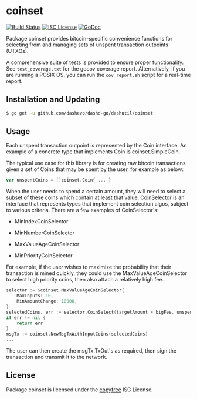 coinset
=======

[![Build Status](http://img.shields.io/travis/dashevo/dashd-go/dashutil.svg)](https://travis-ci.org/dashevo/dashd-go/dashutil)
[![ISC License](http://img.shields.io/badge/license-ISC-blue.svg)](http://copyfree.org)
[![GoDoc](http://img.shields.io/badge/godoc-reference-blue.svg)](http://godoc.org/github.com/dashevo/dashd-go/dashutil/coinset)

Package coinset provides bitcoin-specific convenience functions for selecting from and managing sets of unspent
transaction outpoints (UTXOs).

A comprehensive suite of tests is provided to ensure proper functionality. See
`test_coverage.txt` for the gocov coverage report. Alternatively, if you are running a POSIX OS, you can run
the `cov_report.sh` script for a real-time report.

## Installation and Updating

```bash
$ go get -u github.com/dashevo/dashd-go/dashutil/coinset
```

## Usage

Each unspent transaction outpoint is represented by the Coin interface. An example of a concrete type that implements
Coin is coinset.SimpleCoin.

The typical use case for this library is for creating raw bitcoin transactions given a set of Coins that may be spent by
the user, for example as below:

```Go
var unspentCoins = []coinset.Coin{ ... }
```

When the user needs to spend a certain amount, they will need to select a subset of these coins which contain at least
that value. CoinSelector is an interface that represents types that implement coin selection algos, subject to various
criteria. There are a few examples of CoinSelector's:

- MinIndexCoinSelector

- MinNumberCoinSelector

- MaxValueAgeCoinSelector

- MinPriorityCoinSelector

For example, if the user wishes to maximize the probability that their transaction is mined quickly, they could use the
MaxValueAgeCoinSelector to select high priority coins, then also attach a relatively high fee.

```Go
selector := &coinset.MaxValueAgeCoinSelector{
    MaxInputs: 10,
    MinAmountChange: 10000,
}
selectedCoins, err := selector.CoinSelect(targetAmount + bigFee, unspentCoins)
if err != nil {
	return err
}
msgTx := coinset.NewMsgTxWithInputCoins(selectedCoins)
...

```

The user can then create the msgTx.TxOut's as required, then sign the transaction and transmit it to the network.

## License

Package coinset is licensed under the [copyfree](http://copyfree.org) ISC License.
